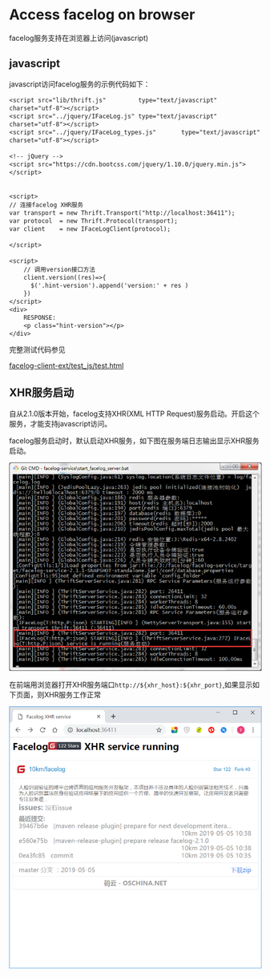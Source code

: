 # Access facelog on browser


facelog服务支持在浏览器上访问(javascript)

## javascript

javascript访问facelog服务的示例代码如下：

	<script src="lib/thrift.js"         type="text/javascript" charset="utf-8"></script>
	<script src="../jquery/IFaceLog.js" type="text/javascript" charset="utf-8"></script>
	<script src="../jquery/IFaceLog_types.js"       type="text/javascript" charset="utf-8"></script>
	
	<!-- jQuery -->
	<script src="https://cdn.bootcss.com/jquery/1.10.0/jquery.min.js"></script>
	
	
	<script>
	// 连接facelog XHR服务
	var transport = new Thrift.Transport("http://localhost:36411");
	var protocol  = new Thrift.Protocol(transport);
	var client    = new IFaceLogClient(protocol);
	
	</script>

	<script>
		// 调用version接口方法
		client.version((res)=>{
		  $('.hint-version').append('version:' + res ) 
		})
	</script>
	<div>
		RESPONSE:
		<p class="hint-version"></p>
	</div>


完整测试代码参见 

[facelog-client-ext/test_js/test.html](facelog-client-ext/test_js/test.html)

## XHR服务启动

自从2.1.0版本开始，facelog支持XHR(XML HTTP Request)服务启动。开启这个服务，才能支持javascript访问。

facelog服务启动时，默认启动XHR服务，如下图在服务端日志输出显示XHR服务启动。

![](manual/images/xhr.png)

在前端用浏览器打开XHR服务端口`http://${xhr_host}:${xhr_port}`,如果显示如下页面，则XHR服务工作正常

![](manual/images/xhr_homepage.png)



